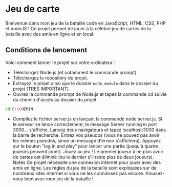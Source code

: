 # Jeu de carte
Bienvenue dans mon jeu de la bataille codé en JavaScript, HTML, CSS, PHP et nodeJS ! Ce projet permet de jouer à la célèbre jeu de cartes de la bataille avec des amis en ligne et en local.

## Conditions de lancement
Voici comment lancer le projet sur votre ordinateur :

- Téléchargez Node.js (et notamment le commande prompt).
- Téléchargez le repository du projet.
- Extrayez le projet ainsi que le dossier `node_module` dans le dossier du projet (TRES IMPORTANT).
- Ouvrez la commande prompt de Node.js et tapez la commande cd suivie du chemin d'accès au dossier du projet.
```bash
cd C:\CHEMIN
```
- Compilez le fichier server.js en lançant la commande node server.js.
Si le serveur se lance correctement, le message Server running in port 3000... s'affiche.
Lancez deux navigateurs et tapez localhost:3000 dans la barre de recherche.
Entrez vos pseudos (vous ne pouvez pas avoir les mêmes pseudos, sinon un message d'erreur s'affichera).
Appuyez sur le bouton "log in and play" pour lancer une partie (jusqu'à quatre joueurs peuvent jouer).
Jouez au jeu ! Le premier joueur à ne plus avoir de cartes est éliminé (ou le dernier s'il reste plus de deux joueurs).
Notes
Ce projet nécessite une connexion internet pour jouer avec des amis en ligne.
Les règles du jeu de la bataille sont expliquées sur de nombreux sites internet si vous ne les connaissez pas encore.
Amusez-vous bien avec mon jeu de la bataille !
